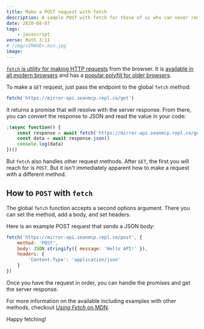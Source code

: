 ```yaml
---
title: Make a POST request with fetch
description: A sample POST with fetch for those of us who can never remember how.
date: 2020-08-07
tags:
    - javascript
verse: Ruth 3:11
# /img/<IMAGE>.min.jpg
image:
---
```


[`fetch` is utility for making HTTP requests](https://developer.mozilla.org/en-US/docs/Web/API/Fetch_API) from the browser. It is [available in all modern browsers](https://caniuse.com/#feat=fetch) and has a [popular polyfill for older browsers](https://github.com/github/fetch).

To make a `GET` request, just pass the endpoint to the global `fetch` method:

```js
fetch('https://mirror-api.seanmcp.repl.co/get')
```

It returns a promise that will resolve with the server response. From there, you can convert the response to JSON and read the value in your code:

```js
;(async function() {
    const response = await fetch('https://mirror-api.seanmcp.repl.co/get')
    const data = await response.json()
    console.log(data)
})()
```

But `fetch` also handles other request methods. After `GET`, the first you will reach for is `POST`. But it isn't immediately apparent how to make a request with a different method.

## How to `POST` with `fetch`

The global `fetch` function accepts a second options argument. There you can set the method, add a body, and set headers.

Here is an example POST request that sends a JSON body:

```js
fetch('https://mirror-api.seanmcp.repl.co/post', {
    method: 'POST',
    body: JSON.stringify({ message: 'Hello API!' }),
    headers: {
        'Content-Type': 'application/json'
    }
})
```

Once you have the request in order, you can handle the promises and get the server response.

For more information on the available including examples with other methods, checkout [_Using Fetch_ on MDN](https://developer.mozilla.org/en-US/docs/Web/API/Fetch_API/Using_Fetch).

Happy fetching!